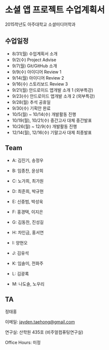 # 소셜 앱 프로젝트 수업계획서
2015학년도 아주대학교 소셜미디어학과


## 수업일정

* 8/31(월)  수업계획서 소개
* 9/2(수)   Project Advise
* 9/7(월)   Git/GitHub 소개
* 9/9(수)   아이디어 Review 1
* 9/14(월)  아이디어 Review 2
* 9/16(수)  스토리보드 Review 3
* 9/21(월)  안드로이드 앱개발 소개 1  (외부특강)
* 9/23(수)  안드로이드 앱개발 소개 2  (외부특강)
* 9/28(월)  추석 공휴일
* 9/30(수)  기획안 완료
* 10/5(월) ~ 10/14(수) 개발활동 진행
* 10/19(월), 10/21(수)  중간고사 대체 중간발표
* 10/26(월) ~ 12/9(수) 개발활동 진행
* 12/14(월), 12/16(수)  기말고사 대제 최종발표


## Team

* A: 김진기, 송정우

* B: 임종찬, 윤상희

* C: 노가희, 최가원

* D: 최준희, 박규현

* E: 신중범, 박성욱

* F: 홍경택, 이지은

* G: 김동찬, 진성길

* H: 차인금, 홍서연

* I: 양현오

* J: 김유석

* K: 임솔미, 전화주

* L: 김광록

* M: 나도솔, 노우리


## TA

정태홍

이메일: jayden.taehong@gmail.com

연구실: 산학원 435호 (비주얼컴퓨팅연구실)

Office Hours: 미정
